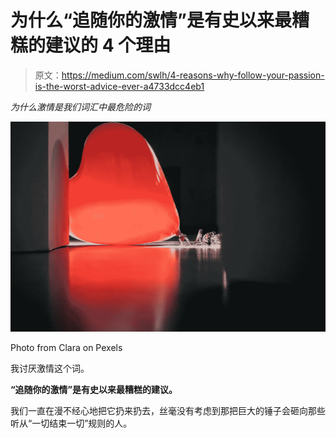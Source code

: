 # 为什么“追随你的激情”是有史以来最糟糕的建议的 4 个理由

> 原文：<https://medium.com/swlh/4-reasons-why-follow-your-passion-is-the-worst-advice-ever-a4733dcc4eb1>

*为什么激情是我们词汇中最危险的词*

![](img/127af90d4263d7b3061425892de70841.png)

Photo from Clara on Pexels

我讨厌激情这个词。

**“追随你的激情”是有史以来最糟糕的建议。**

我们一直在漫不经心地把它扔来扔去，丝毫没有考虑到那把巨大的锤子会砸向那些听从“一切结束一切”规则的人。
